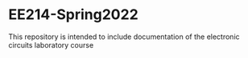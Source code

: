 # EE214-Spring2022
This repository is intended to include documentation of the electronic circuits laboratory course 
